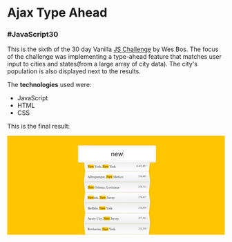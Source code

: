 # Ajax Type Ahead

### #JavaScript30

This is the sixth of the 30 day Vanilla [JS Challenge](http://https://javascript30.com/ "JS Challenge") by Wes Bos. The focus of the challenge was implementing a type-ahead feature that matches user input to cities and states(from a large array of city data). The city's population is also displayed next to the results.

The **technologies** used were:
- JavaScript
- HTML
- CSS

This is the final result:

![screenshot](https://github.com/danielejsantos/ajax-type-ahead/blob/master/assets/screenshot.PNG)
